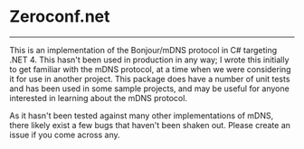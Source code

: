 # Zeroconf.net
--------------

This is an implementation of the Bonjour/mDNS protocol in C# targeting .NET 4.  This hasn't been used in production in any way; I wrote this initially to get familiar with the mDNS protocol, at a time when we were considering it for use in another project.  This package does have a number of unit tests and has been used in some sample projects, and may be useful for anyone interested in learning about the mDNS protocol.

As it hasn't been tested against many other implementations of mDNS, there likely exist a few bugs that haven't been shaken out.  Please create an issue if you come across any.